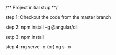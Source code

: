 /** Project initial stup **/

step 1: Checkout the code from the master branch

step 2: npm install -g @angular/cli

setp 3: npm install

step 4: ng serve -o (or) ng s -o

